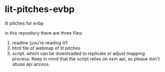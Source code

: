 # lit-pitches-evbp
lit pitches for evbp

in this repository there are three files:
 1. readme (you're reading it!)
 2. html file of webmap of lit pitches
 3. script. which can be downloaded to replicate or adjust mapping process. Keep in mind that the script relies on osm api, so please don't abuse api access.
 
